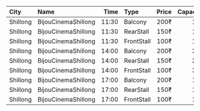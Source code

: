 | City     | Name                |  Time | Type       | Price | Capacity | Booked |
| :------- | :------------------ | ----: | :--------- | ----: | -------: | -----: |
| Shillong | BijouCinemaShillong | 11:30 | Balcony    |  200₹ |      100 |      0 |
| Shillong | BijouCinemaShillong | 11:30 | RearStall  |  150₹ |      100 |      0 |
| Shillong | BijouCinemaShillong | 11:30 | FrontStall |  100₹ |      100 |      0 |
| Shillong | BijouCinemaShillong | 14:00 | Balcony    |  200₹ |      365 |      0 |
| Shillong | BijouCinemaShillong | 14:00 | RearStall  |  150₹ |      245 |      0 |
| Shillong | BijouCinemaShillong | 14:00 | FrontStall |  100₹ |      319 |     87 |
| Shillong | BijouCinemaShillong | 17:00 | Balcony    |  200₹ |      100 |      0 |
| Shillong | BijouCinemaShillong | 17:00 | RearStall  |  150₹ |      100 |      0 |
| Shillong | BijouCinemaShillong | 17:00 | FrontStall |  100₹ |      100 |      0 |